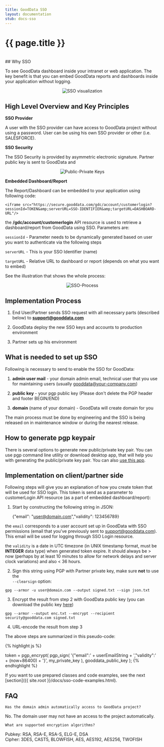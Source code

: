 ```yaml
---
title: GoodData SSO
layout: documentation
stub: docs-sso
---
```


# {{ page.title }}

<br />
## Why SSO
 
To see GoodData dashboard inside your intranet or web application. The key benefit is that you can embed GoodData reports and dashboards inside your application without logging.

<p>
<center><img src="{{ site.root }}/images/docs/sso.png" alt="SSO visualization" class="no-border"></center>
</p>

## High Level Overview and Key Principles

**SSO Provider**

A user with the SSO provider can have access to GoodData project without using a password. User can be using his own SSO provider or other (i.e. SALESFORCE).

**SSO Security**

The SSO Security is provided by asymmetric electronic signature. Partner public key is sent to GoodData and 

<p>
<center><img src="{{ site.root }}/images/docs/keys.png" alt="Public-Private Keys" class="no-border"></center>
</p>

**Embedded Dashboard/Report**

The Report/Dashboard can be embedded to your application using following code:

	<iframe src="https://secure.gooddata.com/gdc/account/customerlogin?sessionId=TOKEN&amp;serverURL=SSO-IDENTIFIER&amp;targetURL=DASHBOARD-URL"/> 

the **/gdc/account/customerlogin** API resource is used to retrieve a dashboard/report from GoodData using SSO. Parameters are:

`sessionId` - Parameter needs to be dynamically generated based on user you want to authenticate via the following steps

`serverURL` - This is your SSO Identifier (name)

`targetURL` - Relative URL to dashboard or report (depends on what you want to embed)  

See the illustration that shows the whole process:

<p>
<center><img src="{{ site.root }}/images/docs/process.png" alt="SSO-Process" class="no-border"></center>
</p>

## Implementation Process

1) End User/Partner sends SSO request with all necessary parts (described below) to **support@gooddata.com**  

2) GoodData deploy the new SSO keys and accounts to production environment

3) Partner sets up his environment

## What is needed to set up SSO

Following is necessary to send to enable the SSO for GoodData:

1) **admin user mail** - your domain admin email, technical user that you use for maintaining users (usually gooddata@your-company.com)

2) **public key** - your pgp public key (Please don't delete the PGP header and footer BEGIN/END)

3) **domain** (name of your domain) - GoodData will create domain for you

The main process must be done by engineering and the SSO is being released on in maintenance window or during the nearest release. 

## How to generate pgp keypair

There is several options to generate new public/private key pair. You can use pgp command line utility or download desktop app, that will help you with generating the public/private key pair. You can also [use this app](http://macgpg.sourceforge.net/).

## Implementation on client/partner side
 
Following steps will give you an explanation of how you create token that will be used for SSO login. This token is send as a parameter to customerLogin API resource (as a part of embedded dashboard/report):
 
1) Start by constructing the following string in JSON:

	{"email": "user@domain.com","validity": 123456789}

the `email` corresponds to a user account set up in GoodData with SSO permissions (email that you've previously sent to support@gooddata.com). This email will be used for logging through SSO Login resource.

the `validity` is a date in UTC timezone (in UNIX timestamp format, must be **INTEGER** data type) when generated token expire. It should always be > now (perhaps by at least 10 minutes to allow for network delays and server clock variations) and also < 36 hours. 

2) Sign this string using PGP with Partner private key, make sure **not** to use the  
`--clearsign` option:

<pre><code>gpg --armor -u user@domain.com --output signed.txt --sign json.txt</code></pre>

3) Encrypt the result from step 2 with GoodData public key (you can download the public key [here](http://developer.gooddata.com/docs/gooddata-sso.pub))

<pre><code>gpg --armor --output enc.txt --encrypt --recipient security@gooddata.com signed.txt</code></pre>

4) URL-encode the result from step 3

The above steps are summarized in this pseudo-code:

{% highlight js %}

token = pgp_encrypt(
pgp_sign(
    '{"email":' + userEmailString + ',"validity":' + (now+86400) + '}',
    my_private_key
  ),
  gooddata_public_key
);
{% endhighlight %}
	 	 	 		

If you want to use prepared classes and code examples, see the next [section]({{ site.root }}/docs/sso-code-examples.html).

## FAQ

`Has the domain admin automatically access to GoodData project?`

No. The domain user may not have an access to the project automatically.

`What are supported encryption algorithms?`

Pubkey: RSA, RSA-E, RSA-S, ELG-E, DSA  
Cipher: 3DES, CAST5, BLOWFISH, AES, AES192, AES256, TWOFISH
